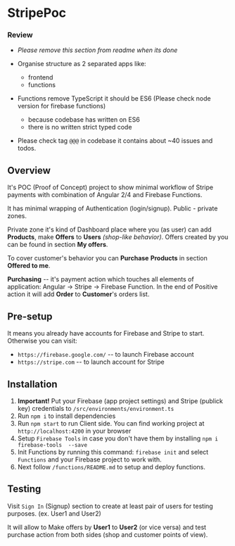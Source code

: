 # StripePoc

### Review
- _Please remove this section from readme when its done_

- Organise structure as 2 separated apps like:
  - frontend
  - functions
- Functions remove TypeScript it should be ES6 (Please check node version for firebase functions)
  - because codebase has written on ES6
  - there is no written strict typed code
- Please check tag `@@@` in codebase it contains about ~40 issues and todos.

## Overview

It's POC (Proof of Concept) project to show minimal workflow of Stripe payments with combination of Angular 2/4 and Firebase Functions.

It has minimal wrapping of Authentication (login/signup). Public - private zones.

Private zone it's kind of Dashboard place where you (as user) can add **Products**, make **Offers** to **Users** *(shop-like behavior)*. Offers created by you can be found in section **My offers**.

To cover customer's behavior you can **Purchase** **Products** in section **Offered to me**.

**Purchasing** -- it's payment action which touches all elements of application: Angular -> Stripe -> Firebase Function. In the end of Positive action it will add **Order** to **Customer**'s orders list.

## Pre-setup

It means you already have accounts for Firebase and Stripe to start. 
Otherwise you can visit:
- `https://firebase.google.com/` -- to launch Firebase account
- `https://stripe.com` -- to launch account for Stripe

## Installation

1. **Important!** Put your Firebase (app project settings) and Stripe (publick key) credentials to `/src/environments/environment.ts`
2. Run `npm i` to install dependencies
3. Run `npm start` to run Client side. You can find working project at `http://localhost:4200` in your browser
4. Setup `Firebase Tools` in case you don't have them by installing `npm i firebase-tools  --save`
5. Init Functions by running this command: `firebase init` and select `Functions` and your Firebase project to work with.
6. Next follow `/functions/README.md` to setup and deploy functions.

## Testing

Visit `Sign In` (Signup) section to create at least pair of users for testing purposes. (ex. User1 and User2)

It will allow to Make offers by **User1** to **User2** (or vice versa) and test purchase action from both sides (shop and customer points of view).

